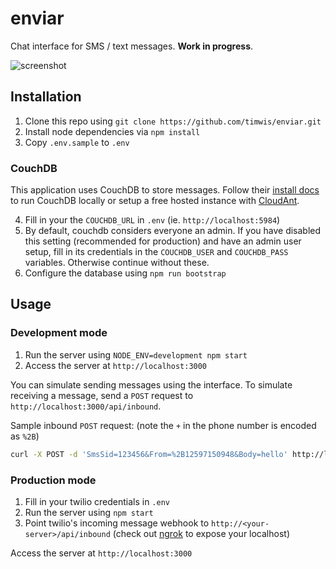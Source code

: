 # enviar

Chat interface for SMS / text messages. **Work in progress**.

![screenshot](http://i.imgur.com/XMrf0Rd.png)

## Installation
1. Clone this repo using `git clone https://github.com/timwis/enviar.git`
2. Install node dependencies via `npm install`
3. Copy `.env.sample` to `.env`

### CouchDB
This application uses CouchDB to store messages. Follow their [install docs](http://docs.couchdb.org/en/1.6.1/install/index.html)
to run CouchDB locally or setup a free hosted instance with [CloudAnt](https://cloudant.com/).

4. Fill in your the `COUCHDB_URL` in `.env` (ie. `http://localhost:5984`)
5. By default, couchdb considers everyone an admin. If you have disabled this setting (recommended for production)
and have an admin user setup, fill in its credentials in the `COUCHDB_USER` and `COUCHDB_PASS` variables. Otherwise
continue without these.
6. Configure the database using `npm run bootstrap`

## Usage

### Development mode
1. Run the server using `NODE_ENV=development npm start`
2. Access the server at `http://localhost:3000`

You can simulate sending messages using the interface. To simulate receiving a message,
send a `POST` request to `http://localhost:3000/api/inbound`.

Sample inbound `POST` request: (note the `+` in the phone number is encoded as `%2B`)
```bash
curl -X POST -d 'SmsSid=123456&From=%2B12597150948&Body=hello' http://localhost:3000/api/inbound
```

### Production mode
1. Fill in your twilio credentials in `.env`
2. Run the server using `npm start`
3. Point twilio's incoming message webhook to `http://<your-server>/api/inbound` (check out [ngrok](https://ngrok.com/) to expose your localhost)

Access the server at `http://localhost:3000`
